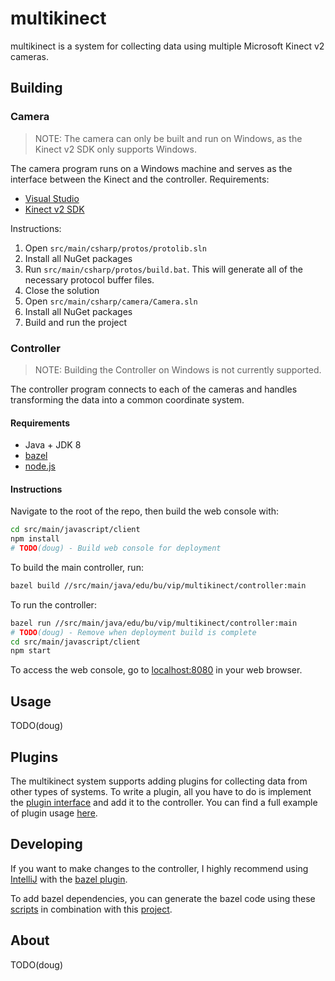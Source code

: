 # multikinect

multikinect is a system for collecting data using multiple Microsoft Kinect v2 cameras.

## Building
### Camera
> NOTE: The camera can only be built and run on Windows, as the Kinect v2 SDK only supports Windows.

The camera program runs on a Windows machine and serves as the interface between the Kinect and the controller.
Requirements:
* [Visual Studio](https://www.visualstudio.com/)
* [Kinect v2 SDK](https://www.microsoft.com/en-us/download/details.aspx?id=44561)

Instructions:
1. Open `src/main/csharp/protos/protolib.sln`
2. Install all NuGet packages
3. Run `src/main/csharp/protos/build.bat`. This will generate all of the necessary protocol buffer files.
4. Close the solution
5. Open `src/main/csharp/camera/Camera.sln`
6. Install all NuGet packages
7. Build and run the project

### Controller
> NOTE: Building the Controller on Windows is not currently supported.

The controller program connects to each of the cameras and handles transforming the data into a common coordinate system.

#### Requirements
* Java + JDK 8
* [bazel](https://bazel.build/)
* [node.js](https://nodejs.org/en/)

#### Instructions

Navigate to the root of the repo, then build the web console with:
```bash
cd src/main/javascript/client
npm install
# TODO(doug) - Build web console for deployment
```

To build the main controller, run:
```bash
bazel build //src/main/java/edu/bu/vip/multikinect/controller:main
```

To run the controller:
```bash
bazel run //src/main/java/edu/bu/vip/multikinect/controller:main
# TODO(doug) - Remove when deployment build is complete
cd src/main/javascript/client
npm start
```

To access the web console, go to [localhost:8080](localhost:8080) in your web browser.

## Usage
TODO(doug)


## Plugins
The multikinect system supports adding plugins for collecting data from other types of systems.
To write a plugin, all you have to do is implement the 
[plugin interface](src/main/java/edu/bu/vip/multikinect/controller/plugin/Plugin.java) 
and add it to the controller.
You can find a full example of plugin usage 
[here](https://github.com/bu-vip/singlepixellocalization/tree/master/src/main/java/edu/bu/vip/singlepixel/multikinect).

## Developing
If you want to make changes to the controller, I highly recommend using 
[IntelliJ](https://www.jetbrains.com/idea/) 
with the [bazel plugin](https://github.com/bazelbuild/intellij).

To add bazel dependencies, you can generate the bazel code using these [scripts](scripts/deps) 
in combination with this [project](https://github.com/Dig-Doug/bazel-deps).

## About
TODO(doug)